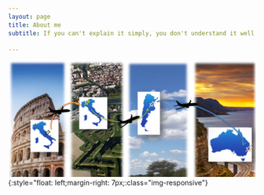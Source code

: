 ```yaml
---
layout: page
title: About me
subtitle: If you can't explain it simply, you don't understand it well enough. Albert Einstein

---
```

![Poli](/assets/img/Travel.JPG){:style="float: left;margin-right: 7px;:class="img-responsive"} <br />
